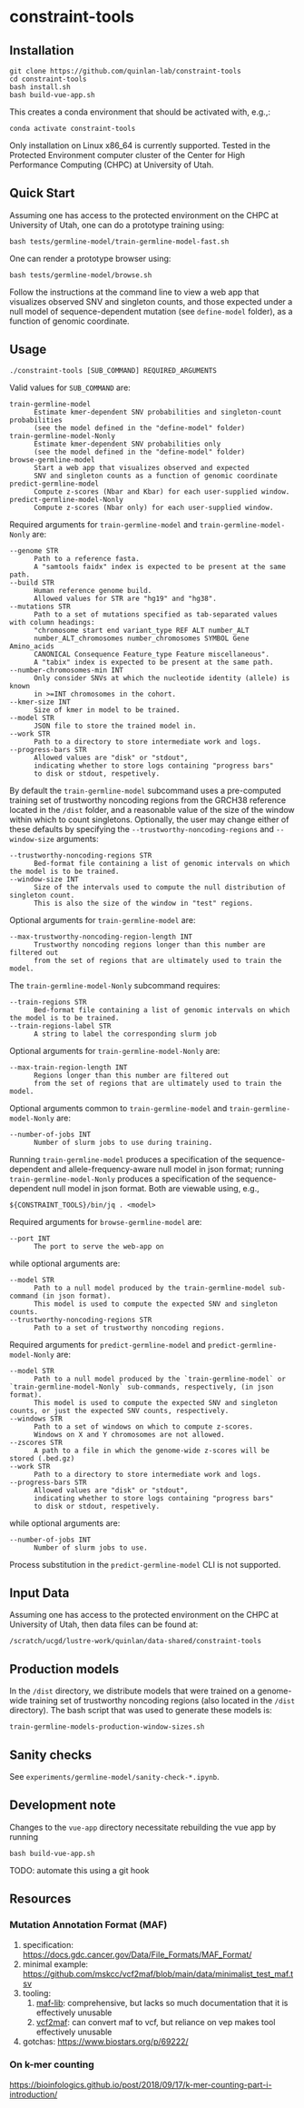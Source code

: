 # constraint-tools

## Installation

```
git clone https://github.com/quinlan-lab/constraint-tools
cd constraint-tools
bash install.sh 
bash build-vue-app.sh
```

This creates a conda environment that should be activated with, e.g.,:
```
conda activate constraint-tools
```

Only installation on Linux x86_64 is currently supported. 
Tested in the Protected Environment computer cluster of the Center for High Performance Computing (CHPC) at University of Utah. 

## Quick Start 

Assuming one has access to the protected environment on the CHPC at University of Utah,
one can do a prototype training using: 

```
bash tests/germline-model/train-germline-model-fast.sh
```

One can render a prototype browser using: 
```
bash tests/germline-model/browse.sh
```

Follow the instructions at the command line to view a web app that visualizes observed SNV and singleton counts, and those expected under a null model of sequence-dependent mutation (see `define-model` folder), as a function of genomic coordinate.  
 
## Usage

```
./constraint-tools [SUB_COMMAND] REQUIRED_ARGUMENTS
```

Valid values for `SUB_COMMAND` are: 

```
train-germline-model 
      Estimate kmer-dependent SNV probabilities and singleton-count probabilities 
      (see the model defined in the "define-model" folder)
train-germline-model-Nonly
      Estimate kmer-dependent SNV probabilities only  
      (see the model defined in the "define-model" folder)
browse-germline-model
      Start a web app that visualizes observed and expected 
      SNV and singleton counts as a function of genomic coordinate
predict-germline-model
      Compute z-scores (Nbar and Kbar) for each user-supplied window. 
predict-germline-model-Nonly
      Compute z-scores (Nbar only) for each user-supplied window. 
```

Required arguments for `train-germline-model` and `train-germline-model-Nonly` are:

```
--genome STR
      Path to a reference fasta. 
      A "samtools faidx" index is expected to be present at the same path. 
--build STR 
      Human reference genome build. 
      Allowed values for STR are "hg19" and "hg38".
--mutations STR 
      Path to a set of mutations specified as tab-separated values with column headings: 
      "chromosome start end variant_type REF ALT number_ALT 
      number_ALT_chromosomes number_chromosomes SYMBOL Gene Amino_acids 
      CANONICAL Consequence Feature_type Feature miscellaneous". 
      A "tabix" index is expected to be present at the same path.
--number-chromosomes-min INT
      Only consider SNVs at which the nucleotide identity (allele) is known 
      in >=INT chromosomes in the cohort.
--kmer-size INT
      Size of kmer in model to be trained. 
--model STR 
      JSON file to store the trained model in. 
--work STR 
      Path to a directory to store intermediate work and logs.
--progress-bars STR 
      Allowed values are "disk" or "stdout", 
      indicating whether to store logs containing "progress bars" 
      to disk or stdout, respetively.
```

By default the `train-germline-model` subcommand uses a pre-computed training set of trustworthy noncoding regions from the GRCH38 reference located in the `/dist` folder, and a reasonable value of the size of the window within which to count singletons. Optionally, the user may change either of these defaults by specifying the `--trustworthy-noncoding-regions` and `--window-size` arguments: 

```
--trustworthy-noncoding-regions STR
      Bed-format file containing a list of genomic intervals on which the model is to be trained.
--window-size INT
      Size of the intervals used to compute the null distribution of singleton count. 
      This is also the size of the window in "test" regions.
```

Optional arguments for `train-germline-model` are: 

```
--max-trustworthy-noncoding-region-length INT 
      Trustworthy noncoding regions longer than this number are filtered out 
      from the set of regions that are ultimately used to train the model. 
```

The `train-germline-model-Nonly` subcommand requires: 

```
--train-regions STR 
      Bed-format file containing a list of genomic intervals on which the model is to be trained.
--train-regions-label STR 
      A string to label the corresponding slurm job
```

Optional arguments for `train-germline-model-Nonly` are: 

```
--max-train-region-length INT 
      Regions longer than this number are filtered out 
      from the set of regions that are ultimately used to train the model. 
```

Optional arguments common to `train-germline-model` and `train-germline-model-Nonly` are: 

```
--number-of-jobs INT 
      Number of slurm jobs to use during training. 
```

Running `train-germline-model` produces a specification of the sequence-dependent and allele-frequency-aware null 
model in json format; running `train-germline-model-Nonly` produces a specification of the 
sequence-dependent null model in json format. Both are viewable using, e.g., 
```
${CONSTRAINT_TOOLS}/bin/jq . <model> 
```

Required arguments for `browse-germline-model` are:

```
--port INT 
      The port to serve the web-app on
```

while optional arguments are:

```
--model STR
      Path to a null model produced by the train-germline-model sub-command (in json format). 
      This model is used to compute the expected SNV and singleton counts. 
--trustworthy-noncoding-regions STR
      Path to a set of trustworthy noncoding regions. 
```

Required arguments for `predict-germline-model` and `predict-germline-model-Nonly` are:

```
--model STR
      Path to a null model produced by the `train-germline-model` or `train-germline-model-Nonly` sub-commands, respectively, (in json format). 
      This model is used to compute the expected SNV and singleton counts, or just the expected SNV counts, respectively. 
--windows STR
      Path to a set of windows on which to compute z-scores. 
      Windows on X and Y chromosomes are not allowed. 
--zscores STR 
      A path to a file in which the genome-wide z-scores will be stored (.bed.gz)
--work STR 
      Path to a directory to store intermediate work and logs.
--progress-bars STR 
      Allowed values are "disk" or "stdout", 
      indicating whether to store logs containing "progress bars" 
      to disk or stdout, respetively.
```

while optional arguments are: 

```
--number-of-jobs INT 
      Number of slurm jobs to use. 
```

Process substitution in the `predict-germline-model` CLI is not supported. 

## Input Data

Assuming one has access to the protected environment on the CHPC at University of Utah, 
then data files can be found at: 

```
/scratch/ucgd/lustre-work/quinlan/data-shared/constraint-tools
```

## Production models

In the `/dist` directory, we distribute models 
that were trained on a genome-wide training set of trustworthy noncoding regions
(also located in the `/dist` directory).
The bash script that was used to generate these models is:

```
train-germline-models-production-window-sizes.sh
```

## Sanity checks

See `experiments/germline-model/sanity-check-*.ipynb`. 

## Development note

Changes to the `vue-app` directory necessitate rebuilding the vue app by running 

```
bash build-vue-app.sh 
```

TODO: automate this using a git hook 

## Resources 
### Mutation Annotation Format (MAF) 

1. specification: https://docs.gdc.cancer.gov/Data/File_Formats/MAF_Format/
2. minimal example: https://github.com/mskcc/vcf2maf/blob/main/data/minimalist_test_maf.tsv
3. tooling: 
    1. [maf-lib](https://github.com/NCI-GDC/maf-lib): comprehensive, but lacks so much documentation that it is effectively unusable
    2. [vcf2maf](https://github.com/mskcc/vcf2maf): can convert maf to vcf, but reliance on vep makes tool effectively unusable
4. gotchas: https://www.biostars.org/p/69222/

### On k-mer counting 
https://bioinfologics.github.io/post/2018/09/17/k-mer-counting-part-i-introduction/
